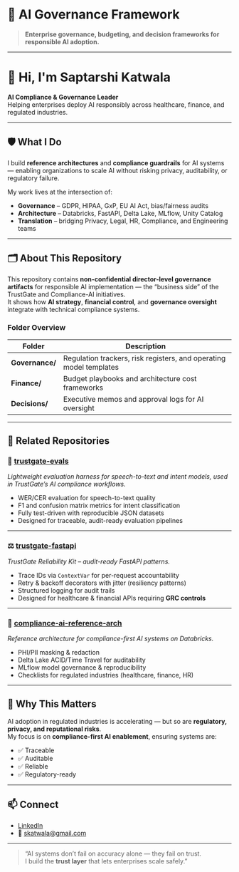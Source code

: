 # 🧭 AI Governance Framework

> **Enterprise governance, budgeting, and decision frameworks for responsible AI adoption.**

---

# 👋 Hi, I'm Saptarshi Katwala  

**AI Compliance & Governance Leader**  
Helping enterprises deploy AI responsibly across healthcare, finance, and regulated industries.  

---

## 🛡️ What I Do
I build **reference architectures** and **compliance guardrails** for AI systems — enabling organizations to scale AI without risking privacy, auditability, or regulatory failure.  

My work lives at the intersection of:  
- **Governance** – GDPR, HIPAA, GxP, EU AI Act, bias/fairness audits  
- **Architecture** – Databricks, FastAPI, Delta Lake, MLflow, Unity Catalog  
- **Translation** – bridging Privacy, Legal, HR, Compliance, and Engineering teams  

---

## 🗂️ About This Repository

This repository contains **non-confidential director-level governance artifacts** for responsible AI implementation — the “business side” of the TrustGate and Compliance-AI initiatives.  
It shows how **AI strategy**, **financial control**, and **governance oversight** integrate with technical compliance systems.

### Folder Overview
| Folder | Description |
|--------|--------------|
| **Governance/** | Regulation trackers, risk registers, and operating model templates |
| **Finance/** | Budget playbooks and architecture cost frameworks |
| **Decisions/** | Executive memos and approval logs for AI oversight |

---

## 📂 Related Repositories  

### 🧮 [trustgate-evals](https://github.com/skatwala/trustgate-evals)  
*Lightweight evaluation harness for speech-to-text and intent models, used in TrustGate’s AI compliance workflows.*  
- WER/CER evaluation for speech-to-text quality  
- F1 and confusion matrix metrics for intent classification  
- Fully test-driven with reproducible JSON datasets  
- Designed for traceable, audit-ready evaluation pipelines  

---

### ⚖️ [trustgate-fastapi](https://github.com/skatwala/trustgate-fastapi)  
*TrustGate Reliability Kit – audit-ready FastAPI patterns.*  
- Trace IDs via `ContextVar` for per-request accountability  
- Retry & backoff decorators with jitter (resiliency patterns)  
- Structured logging for audit trails  
- Designed for healthcare & financial APIs requiring **GRC controls**  

---

### 🧭 [compliance-ai-reference-arch](https://github.com/skatwala/compliance-ai-reference-arch)  
*Reference architecture for compliance-first AI systems on Databricks.*  
- PHI/PII masking & redaction  
- Delta Lake ACID/Time Travel for auditability  
- MLflow model governance & reproducibility  
- Checklists for regulated industries (healthcare, finance, HR)  

---

## 🎯 Why This Matters
AI adoption in regulated industries is accelerating — but so are **regulatory, privacy, and reputational risks**.  
My focus is on **compliance-first AI enablement**, ensuring systems are:  
- ✅ Traceable  
- ✅ Auditable  
- ✅ Reliable  
- ✅ Regulatory-ready  

---

## 📫 Connect
- [LinkedIn](https://www.linkedin.com/in/saptarshi-katwala/)
- 📧 skatwala@gmail.com  

---

> “AI systems don’t fail on accuracy alone — they fail on trust.  
> I build the **trust layer** that lets enterprises scale safely.”

